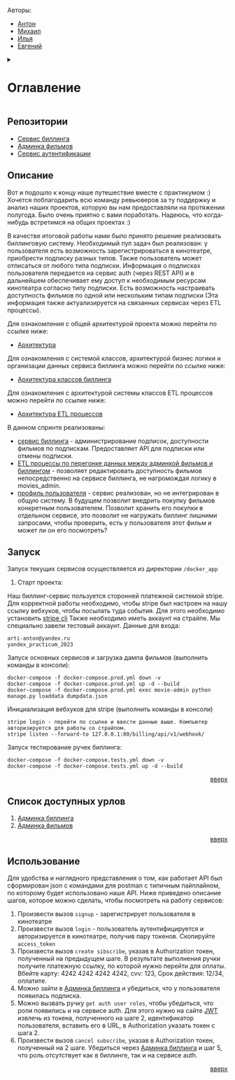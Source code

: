 <a name="readme-top"></a>

Авторы:
 - [Антон](https://github.com/mistandok)
 - [Михаил](https://github.com/Mikhail-Kushnerev)
 - [Илья](https://github.com/Bexram)
 - [Евгений](https://github.com/ME-progr)

<details>
  <summary>
    <h1>Оглавление</h1>
  </summary>
  <ol>
    <li><a href="#репозитории">Репозитории</a></li>
    <li><a href="#описание">Описание</a></li>
    <li><a href="#запуск">Запуск</a></li>
    <li><a href="#список-доступных-урлов">Список доступных урлов</a></li>
    <li><a href="#использование">Использование</a></li>
  </ol>
</details>

## Репозитории
- [Сервис биллинга](https://github.com/mistandok/graduate_work)
- [Админка фильмов](https://github.com/mistandok/new_admin_panel_sprint_3)
- [Сервис аутентификации](https://github.com/mistandok/Auth_sprint_1)

## Описание

Вот и подошло к концу наше путешествие вместе с практикумом :) Хочется поблагодарить всю команду ревьюверов за ту поддержку и анализ наших проектов, которую вы нам предоставляли на протяжении полугода. 
Было очень приятно с вами поработать. Надеюсь, что когда-нибудь встретимся на общих проектах :) 

В качестве итоговой работы нами было принято решение реализовать биллинговую систему. 
Необходимый пул задач был реализован: у пользователя есть возможность зарегистрироваться в кинотеатре, приобрести подписку разных типов. Также пользователь может отписаться от любого типа подписки.
Информация о подписках пользователя передается на сервис auth (через REST API) и в дальнейшем обеспечивает ему доступ к необходимым ресурсам кинотеатра согласно типу подписки.
Есть возможность настраивать доступность фильмов по одной или нескольким типам подписки (Эта информация также актуализируется на связанных сервисах через ETL процессы).

Для ознакомления с общей архитектурой проекта можно перейти по ссылке ниже:
- [Архитектура](https://github.com/mistandok/graduate_work/tree/main/architecture)

Для ознакомления с системой классов, архитектурой бизнес логики и организации данных сервиса биллинга можно перейти по ссылке ниже:
- [Архитектура классов биллинга](https://github.com/mistandok/graduate_work/tree/main/architecture/billing-service)

Для ознакомления с архитектурой системы классов ETL процессов можно перейти по ссылке ниже:
- [Архитектура ETL процессов](https://github.com/mistandok/graduate_work/tree/main/architecture/etl)


В данном спринте реализованы:
- [сервис биллинга](https://github.com/mistandok/graduate_work/tree/main/billing) - администрирование подписок, доступности фильмов по подпискам. Предоставляет API для подписки или отмены подписки.
- [ETL процессы по перегонке данных между админкой фильмов и биллингом](https://github.com/mistandok/graduate_work/tree/main/etl) -  позволяет редактировать доступность фильмов непосредственно на сервисе биллинга, не нагромождая логику в movies_admin.
- [профиль пользователя](https://github.com/mistandok/graduate_work/tree/main/user-profile) - сервис реализован, но не интегрирован в общую систему. В будущем позволит внедрить покупку фильмов конкретным пользователем. Позволит хранить его покупки в отдельном сервисе, это позволит не нагружать биллинг лишними запросами, чтобы проверить, есть у пользователя этот фильм и может ли он его посмотреть?

## Запуск

Запуск текущих сервисов осуществляется из директории `/docker_app`

1) Старт проекта:

Наш биллинг-сервис пользуется сторонней платежной системой stripe. Для корректной работы необходимо, чтобы stripe был настроен на нашу ссылку вебхуков, чтобы посылать туда события.
Для этого необходимо установить [stripe cli](https://stripe.com/docs/stripe-cli)
Также необходимо иметь аккаунт на страйпе. Мы специально завели тестовый аккаунт. Данные для входа:

```start
arti-anton@yandex.ru
yandex_practicum_2023
```

Запуск основных сервисов и загрузка дампа фильмов (выполнить команды в консоли):

```docker
docker-compose -f docker-compose.prod.yml down -v
docker-compose -f docker-compose.prod.yml up -d --build
docker-compose -f docker-compose.prod.yml exec movie-admin python manage.py loaddata dumpdata.json
```

Инициализация вебхуков для stripe (выполнить команды в консоли)

```stripe
stripe login - перейти по ссылке и ввести данные выше. Компьютер авторизируется для работы со страйпом.
stripe listen --forward-to 127.0.0.1:80/billing/api/v1/webhook/
```

Запуск тестирование ручек биллинга:

```docker-test
docker-compose -f docker-compose.tests.yml down -v
docker-compose -f docker-compose.tests.yml up -d --build
```

<p align="right"><a href="#readme-top">вверх</a></p>

## Список доступных урлов

1) [Админка биллинга](http://127.0.0.1/admin/)
2) [Админка фильмов](http://127.0.0.1/movie-admin/) 

<p align="right"><a href="#readme-top">вверх</a></p>

## Использование

Для удобства и наглядного представления о том, как работает API был сформирован json с командами для postman c типичным пайплайном, по которому будет использовано наше API.
Ниже приведено описание шагов, которое можно сделать, чтобы посмотреть на работу сервисов:

1) Произвести вызов `signup` - зарегистрирует пользователя в кинотеатре
2) Произвести вызов `login` - пользователь аутентифицируется и авторизируется в кинотеатре, получив пару токенов. Скопируйте `access_token`
3) Произвести вызов `create sibscribe`, указав в Authorization токен, полученный на предыдущем шаге. В результате выполнения ручки получите платежную ссылку, по которой нужно перейти для оплаты. Вбейте карту: 4242 4242 4242 4242, cvv: 123, Срок действия: 12/34, оплатите. 
4) Можно зайти в [Админка биллинга](http://127.0.0.1/admin/) и убедиться, что у пользователя появилась подписка. 
5) Можно вызвать ручку `get auth user roles`, чтобы убедиться, что роли появились и на сервисе auth. Для этого нужно на сайте [JWT](https://jwt.io/) извлечь из токена, полученного на шаге 2, идентификатор пользователя, вставить его в URL, в Authorization указать токен с шага 2. 
6) Произвести вызов `cancel subscribe`, указав в Authorization токен, полученный на 2 шаге. Убедиться через [Админка биллинга](http://127.0.0.1/admin/) и шаг 5, что роль отсутствует как в биллинге, так и на сервисе auth.

<p align="right"><a href="#readme-top">вверх</a></p>
